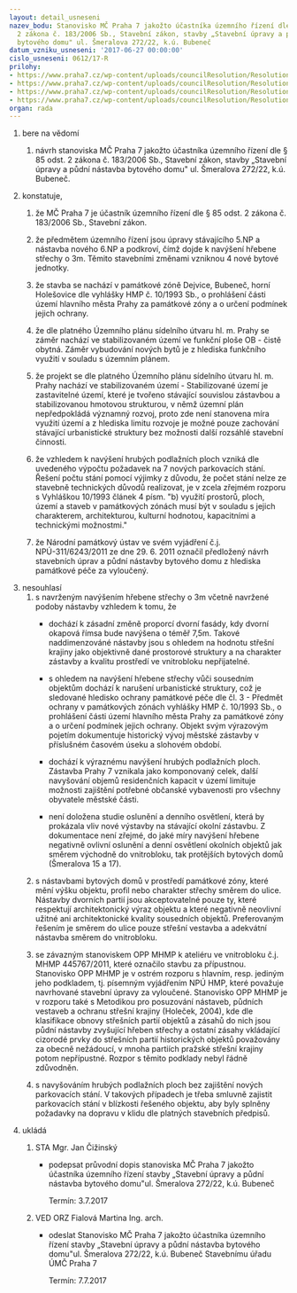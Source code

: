 ```yaml
---
layout: detail_usneseni
nazev_bodu: Stanovisko MČ Praha 7 jakožto účastníka územního řízení dle § 85 odst.
  2 zákona č. 183/2006 Sb., Stavební zákon, stavby „Stavební úpravy a půdní nástavba
  bytového domu" ul. Šmeralova 272/22, k.ú. Bubeneč
datum_vzniku_usneseni: '2017-06-27 00:00:00'
cislo_usneseni: 0612/17-R
prilohy:
- https://www.praha7.cz/wp-content/uploads/councilResolution/Resolutions/29290/export/c1duvodovazprava_Smeralova22~221617.docx
- https://www.praha7.cz/wp-content/uploads/councilResolution/Resolutions/29290/export/c2navrhpruvodnihodopisu_Smeralova22~221616.doc
- https://www.praha7.cz/wp-content/uploads/councilResolution/Resolutions/29290/export/c3oznameniozahajenirizeni_Smeralova22~221615.pdf
- https://www.praha7.cz/wp-content/uploads/councilResolution/Resolutions/29290/export/export~295751.pdf
organ: rada
---
```

<ol id="urzList" class="urzList_view"><li class="urzClass1" id=""><span name="1">bere na vědomí</span><ol class="urzOlClass"><li class="urzClass2" id="" style="text-align: left;"><span><p>návrh stanoviska MČ Praha 7 jakožto účastníka územního řízení dle § 85 odst. 2 zákona č. 183/2006 Sb., Stavební zákon, stavby „Stavební úpravy a půdní nástavba bytového domu" ul. Šmeralova 272/22, k.ú. Bubeneč.</p></span></li></ol></li><li class="urzClass1" id=""><span name="50">konstatuje,</span><ol class="urzOlClass" id=""><li class="urzClass2" id="" style="text-align: left;"><span><p>že MČ Praha 7 je účastník územního řízení dle § 85 odst. 2 zákona č. 183/2006 Sb., Stavební zákon.</p></span></li><li class="urzClass2" id="" style="text-align: left;"><span><p>že předmětem územního řízení jsou úpravy stávajícího 5.NP a nástavba nového 6.NP a podkroví, čímž dojde k navýšení hřebene střechy o 3m. Těmito stavebními změnami vzniknou 4 nové bytové jednotky.</p></span></li><li class="urzClass2" id="" style="text-align: left;"><span><p>že stavba se nachází v památkové zóně Dejvice, Bubeneč, horní Holešovice dle vyhlášky HMP č. 10/1993 Sb., o prohlášení části území hlavního města Prahy za památkové zóny a o určení podmínek jejich ochrany.</p></span></li><li class="urzClass2" id="" style="text-align: left;"><span><p>že dle platného Územního plánu sídelního útvaru hl. m. Prahy se záměr nachází ve stabilizovaném území ve funkční ploše OB - čistě obytná. Záměr vybudování nových bytů je z hlediska funkčního využití v souladu s územním plánem.</p></span></li><li class="urzClass2" id="" style="text-align: left;"><span><p>že projekt se dle platného Územního plánu sídelního útvaru hl. m. Prahy nachází ve stabilizovaném území - Stabilizované území je zastavitelné území, které je tvořeno stávající souvislou zástavbou a stabilizovanou hmotovou strukturou, v němž územní plán nepředpokládá významný rozvoj, proto zde není stanovena míra využití území a z hlediska limitu rozvoje je možné pouze zachování stávající urbanistické struktury bez možnosti další rozsáhlé stavební činnosti.</p></span></li><li class="urzClass2" id="" style="text-align: left;"><span><p>že vzhledem k navýšení hrubých podlažních ploch vzniká dle uvedeného výpočtu požadavek na 7 nových parkovacích stání. Řešení počtu stání pomocí výjimky z důvodu, že počet stání nelze ze stavebně technických důvodů realizovat, je v zcela zřejmém rozporu s Vyhláškou 10/1993 článek 4 písm. "b) využití prostorů, ploch, území a staveb v památkových zónách musí být v souladu s jejich charakterem, architekturou, kulturní hodnotou, kapacitními a technickými možnostmi."</p></span></li><li class="urzClass2" id="" style="text-align: left;"><span><p>že Národní památkový ústav ve svém vyjádření č.j. NPÚ-311/6243/2011 ze dne 29. 6. 2011 označil předložený návrh stavebních úprav a půdní nástavby bytového domu z hlediska památkové péče za vyloučený.</p></span></li></ol></li><li class="urzClass1" id=""><span name="11">nesouhlasí</span><ol class="urzOlClass"><li class="urzClass2" id="" style="text-align: left;"><span><div>s navrženým navýšením hřebene střechy o 3m včetně navržené podoby&nbsp;<span style="font-family: " data-mce-style="">nástavby vzhledem k tomu, že</span></div></span><ul class="urzUlClass" id=""><li class="urzClass3" id="" style="text-align: left;"><span><p>dochází k zásadní změně proporcí dvorní fasády, kdy dvorní okapová římsa bude navýšena o téměř 7,5m.&nbsp;Takové naddimenzováné nástavby jsou s ohledem na hodnotu střešní krajiny jako objektivně dané prostorové struktury a na charakter zástavby a kvalitu prostředí ve vnitrobloku nepřijatelné.</p></span></li><li class="urzClass3" id="" style="text-align: left;"><span><div>s ohledem na navýšení hřebene střechy vůči sousedním objektům dochází k narušení urbanistické struktury, což je sledované hledisko ochrany&nbsp;<span style="font-family: " data-mce-style="">památkové péče dle čl. 3 - Předmět ochrany v památkových zónách vyhlášky HMP&nbsp;č. 10/1993 Sb., o prohlášení části území hlavního města Prahy za památkové zóny a&nbsp;o určení podmínek jejich ochrany. Objekt svým výrazovým pojetím dokumentuje historický vývoj městské zástavby v příslušném časovém úseku a slohovém období.</span></div></span></li><li class="urzClass3" id="" style="text-align: left;"><span><p>dochází k výraznému navýšení hrubých podlažních ploch. Zástavba Prahy 7 vznikala jako komponovaný celek, další navyšování objemů residenčních kapacit v území limituje možnosti zajištění potřebné občanské vybavenosti pro všechny obyvatele městské části.</p></span></li><li class="urzClass3" id="" style="text-align: left;"><span><p>není doložena studie oslunění a denního osvětlení, která by prokázala vliv nové výstavby na stávající okolní zástavbu. Z dokumentace není zřejmé, do jaké míry navýšení hřebene negativně ovlivní oslunění a denní osvětlení okolních objektů jak směrem východně do vnitrobloku, tak protějších bytových domů (Šmeralova 15 a 17).</p></span></li></ul></li><li class="urzClass2" id="" style="text-align: left;"><span><p>s nástavbami bytových domů v prostředí památkové zóny, které mění výšku objektu, profil nebo charakter střechy směrem do ulice. Nástavby dvorních partií jsou akceptovatelné pouze ty, které respektují architektonický výraz objektu a které negativně neovlivní užitné ani architektonické kvality sousedních objektů. Preferovaným řešením je směrem do ulice pouze střešní vestavba a adekvátní nástavba směrem do vnitrobloku.</p></span></li><li class="urzClass2" id="" style="text-align: left;"><span><p>se závazným stanoviskem OPP MHMP k ateliéru ve vnitrobloku č.j. MHMP 445767/2011, které označilo stavbu za přípustnou. Stanovisko OPP MHMP je v ostrém rozporu s hlavním, resp. jediným jeho podkladem, tj. písemným vyjádřením NPÚ HMP, které považuje navrhované stavební úpravy za vyloučené. Stanovisko OPP MHMP je v rozporu také s Metodikou pro posuzování nástaveb, půdních vestaveb a ochranu střešní krajiny (Holeček, 2004), kde dle klasifikace obnovy střešních partií objektů a zásahů do nich jsou půdní nástavby zvyšující hřeben střechy a ostatní zásahy vkládající cizorodé prvky do střešních partií historických objektů považovány za obecně nežádoucí, v mnoha partiích pražské střešní krajiny potom nepřípustné. Rozpor s těmito podklady nebyl řádně zdůvodněn.</p></span></li><li class="urzClass2" id="" style="text-align: left;"><span><p>s navyšováním hrubých podlažních ploch bez zajištění nových parkovacích stání.&nbsp;V takových případech je třeba smluvně zajistit parkovacích stání v blízkosti řešeného objektu, aby byly splněny požadavky na dopravu v klidu dle platných stavebních předpisů.</p></span></li></ol></li><li class="urzClass1" id="urzUkoly"><span name="1">ukládá</span><ol class="urzOlClass"><li class="urzClass2"><span><p>STA Mgr. Jan Čižinský</p></span><ul class="urzUlClass"><li class="urzClass3"><span><p>podepsat průvodní dopis stanoviska MČ Praha 7 jakožto účastníka územního řízení stavby „Stavební úpravy a půdní nástavba bytového domu"ul. Šmeralova 272/22, k.ú. Bubeneč</p></span><span class="urzUkolTermin">  Termín:&nbsp;3.7.2017</span></li></ul></li><li class="urzClass2"><span><p>VED ORZ Fialová Martina Ing. arch.</p></span><ul class="urzUlClass"><li class="urzClass3"><span><p>odeslat Stanovisko MČ Praha 7 jakožto účastníka územního řízení stavby „Stavební úpravy a půdní nástavba bytového domu"ul. Šmeralova 272/22, k.ú. Bubeneč Stavebnímu úřadu ÚMČ Praha 7</p></span><span class="urzUkolTermin">  Termín:&nbsp;7.7.2017</span></li></ul></li></ol></li></ol>